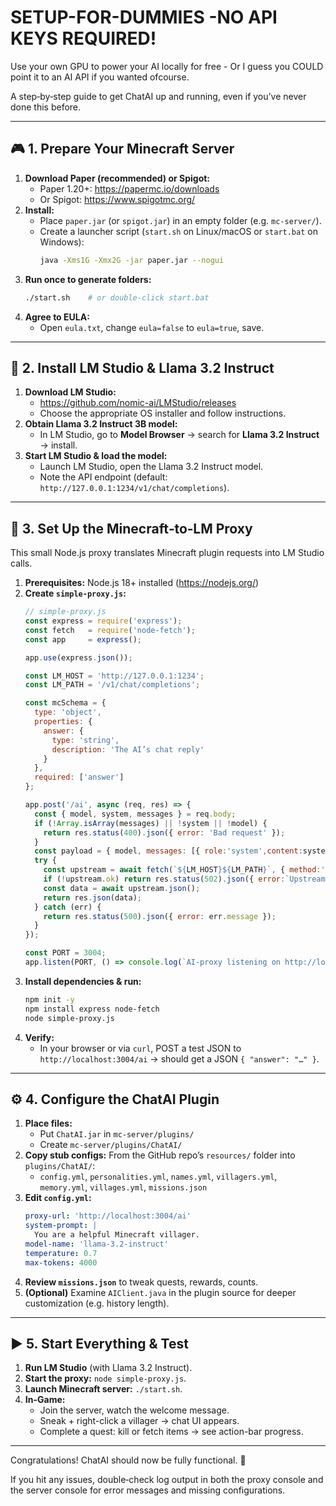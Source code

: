 # SETUP-FOR-DUMMIES   -NO API KEYS REQUIRED!
Use your own GPU to power your AI locally for free - Or I guess you COULD point it to an AI API if you wanted ofcourse.

A step‑by‑step guide to get ChatAI up and running, even if you’ve never done this before.

---

## 🎮 1. Prepare Your Minecraft Server

1. **Download Paper (recommended) or Spigot:**
   - Paper 1.20+: https://papermc.io/downloads  
   - Or Spigot: https://www.spigotmc.org/
2. **Install:**
   - Place `paper.jar` (or `spigot.jar`) in an empty folder (e.g. `mc-server/`).
   - Create a launcher script (`start.sh` on Linux/macOS or `start.bat` on Windows):
     ```bash
     java -Xms1G -Xmx2G -jar paper.jar --nogui
     ```
3. **Run once to generate folders:**
   ```bash
   ./start.sh    # or double‑click start.bat
   ```
4. **Agree to EULA:**
   - Open `eula.txt`, change `eula=false` to `eula=true`, save.

---

## 🤖 2. Install LM Studio & Llama 3.2 Instruct

1. **Download LM Studio:**
   - https://github.com/nomic-ai/LMStudio/releases  
   - Choose the appropriate OS installer and follow instructions.
2. **Obtain Llama 3.2 Instruct 3B model:**
   - In LM Studio, go to **Model Browser** → search for **Llama 3.2 Instruct** → install.
3. **Start LM Studio & load the model:**
   - Launch LM Studio, open the Llama 3.2 Instruct model.
   - Note the API endpoint (default: `http://127.0.0.1:1234/v1/chat/completions`).

---

## 🔄 3. Set Up the Minecraft‑to‑LM Proxy

This small Node.js proxy translates Minecraft plugin requests into LM Studio calls.

1. **Prerequisites:** Node.js 18+ installed (https://nodejs.org/)
2. **Create `simple-proxy.js`:**
   ```js
   // simple-proxy.js
   const express = require('express');
   const fetch   = require('node-fetch');
   const app     = express();

   app.use(express.json());

   const LM_HOST = 'http://127.0.0.1:1234';
   const LM_PATH = '/v1/chat/completions';

   const mcSchema = {
     type: 'object',
     properties: {
       answer: {
         type: 'string',
         description: 'The AI’s chat reply'
       }
     },
     required: ['answer']
   };

   app.post('/ai', async (req, res) => {
     const { model, system, messages } = req.body;
     if (!Array.isArray(messages) || !system || !model) {
       return res.status(400).json({ error: 'Bad request' });
     }
     const payload = { model, messages: [{ role:'system',content:system }, ...messages], response_format:{ type:'json_schema', json_schema:{ schema:mcSchema } } };
     try {
       const upstream = await fetch(`${LM_HOST}${LM_PATH}`, { method:'POST', headers:{'Content-Type':'application/json'}, body:JSON.stringify(payload) });
       if (!upstream.ok) return res.status(502).json({ error:`Upstream ${upstream.status}` });
       const data = await upstream.json();
       return res.json(data);
     } catch (err) {
       return res.status(500).json({ error: err.message });
     }
   });

   const PORT = 3004;
   app.listen(PORT, () => console.log(`AI‑proxy listening on http://localhost:${PORT}/ai`));
   ```
3. **Install dependencies & run:**
   ```bash
   npm init -y
   npm install express node-fetch
   node simple-proxy.js
   ```
4. **Verify:**
   - In your browser or via `curl`, POST a test JSON to `http://localhost:3004/ai` → should get a JSON `{ "answer": "…" }`.

---

## ⚙️ 4. Configure the ChatAI Plugin

1. **Place files:**
   - Put `ChatAI.jar` in `mc-server/plugins/`
   - Create `mc-server/plugins/ChatAI/`
2. **Copy stub configs:** From the GitHub repo’s `resources/` folder into `plugins/ChatAI/`:
   - `config.yml`, `personalities.yml`, `names.yml`, `villagers.yml`, `memory.yml`, `villages.yml`, `missions.json`
3. **Edit `config.yml`:**
   ```yaml
   proxy-url: 'http://localhost:3004/ai'
   system-prompt: |
     You are a helpful Minecraft villager.
   model-name: 'llama-3.2-instruct'
   temperature: 0.7
   max-tokens: 4000
   ```
4. **Review `missions.json`** to tweak quests, rewards, counts.
5. **(Optional)** Examine `AIClient.java` in the plugin source for deeper customization (e.g. history length).

---

## ▶️ 5. Start Everything & Test

1. **Run LM Studio** (with Llama 3.2 Instruct).
2. **Start the proxy:** `node simple-proxy.js`.
3. **Launch Minecraft server:** `./start.sh`.
4. **In-Game:**
   - Join the server, watch the welcome message.
   - Sneak + right-click a villager → chat UI appears.
   - Complete a quest: kill or fetch items → see action-bar progress.

---

Congratulations! ChatAI should now be fully functional. 🎉

If you hit any issues, double‑check log output in both the proxy console and the server console for error messages and missing configurations.

